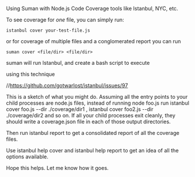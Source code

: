 Using Suman with Node.js Code Coverage tools like Istanbul, NYC, etc.

To see coverage for *one* file, you can simply run:

```istanbul cover your-test-file.js```

or for coverage of multiple files and a conglomerated report you can run

```suman cover <file/dir> <file/dir>```

suman will run Istanbul, and create a bash script to execute

using this technique

//https://github.com/gotwarlost/istanbul/issues/97

This is a sketch of what you might do. 
Assuming all the entry points to your child processes are node.js files,
instead of running node foo.js run istanbul cover foo.js --dir ./coverage/dir1 , istanbul cover foo2.js --dir ./coverage/dir2 and so on. 
If all your child processes exit cleanly, they should write a coverage.json file in each of those output directories.

Then run istanbul report to get a consolidated report of all the coverage files.

Use istanbul help cover and istanbul help report to get an idea of all the options available.

Hope this helps. Let me know how it goes.